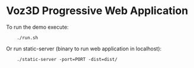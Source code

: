 
# Voz3D Progressive Web Application



To run the demo execute:

        ./run.sh

Or run static-server (binary to run web application in localhost):

        ./static-server -port=PORT -dist=dist/


